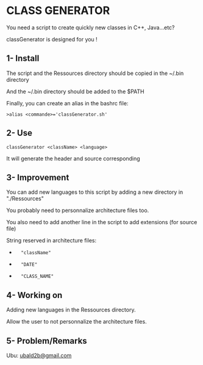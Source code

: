 CLASS GENERATOR
===============

You need a script to create quickly new classes in C++, Java...etc?

classGenerator is designed for you !

1- Install
----------

The script and the Ressources directory should be copied in the ~/.bin directory

And the ~/.bin directory should be added to the $PATH

Finally, you can create an alias in the bashrc file:

	>alias <commande>='classGenerator.sh'
			
2- Use
------

	classGenerator <className> <language>

It will generate the header and source corresponding
	
3- Improvement
--------------

You can add new languages to this script by adding a new directory in "./Ressources"

You probably need to personnalize architecture files too.

You also need to add another line in the script to add extensions (for source file)
		
String reserved in architecture files:

*		"className"
*		"DATE"
*		"CLASS_NAME"
			
4- Working on
-------------

Adding new languages in the Ressources directory.

Allow the user to not personnalize the architecture files.
		
5- Problem/Remarks
------------------

Ubu: ubald2b@gmail.com
